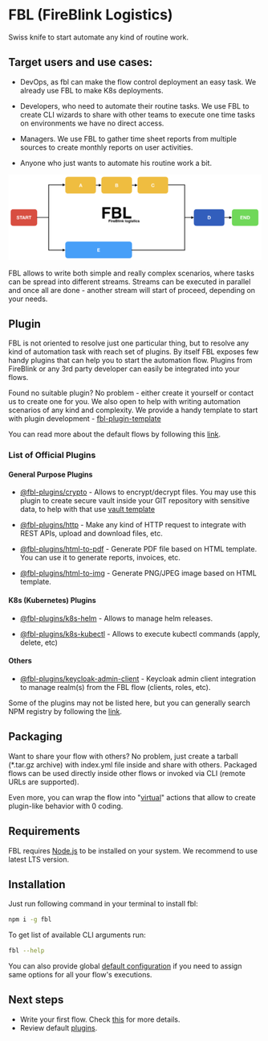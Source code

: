 # FBL \(FireBlink Logistics\)

Swiss knife to start automate any kind of routine work.

## Target users and use cases:

- DevOps, as fbl can make the flow control deployment an easy task.
  We already use FBL to make K8s deployments.

- Developers, who need to automate their routine tasks.
  We use FBL to create CLI wizards to share with other teams to execute one time tasks on environments we have no direct access.

- Managers. We use FBL to gather time sheet reports from multiple sources to create monthly reports on user activities.

- Anyone who just wants to automate his routine work a bit.

![Sample Flow](assets/sample_flow.png)

FBL allows to write both simple and really complex scenarios, where tasks can be spread into different streams.
Streams can be executed in parallel and once all are done - another stream will start of proceed, depending on your needs.

## Plugin

FBL is not oriented to resolve just one particular thing, but to resolve any kind of automation task with reach set of plugins. By itself FBL exposes few handy plugins that can help you to start the automation flow. Plugins from FireBlink or any 3rd party developer can easily be integrated into your flows.

Found no suitable plugin? No problem - either create it yourself or contact us to create one for you.
We also open to help with writing automation scenarios of any kind and complexity. We provide a handy template to start with plugin development - [fbl-plugin-template](https://github.com/FireBlinkLTD/fbl-plugin-template)

You can read more about the default flows by following this [link](plugins/README.md).

### List of Official Plugins

#### General Purpose Plugins

- [@fbl-plugins/crypto](https://www.npmjs.com/package/@fbl-plugins/crypto) - Allows to encrypt/decrypt files. You may use this plugin to create secure vault inside your GIT repository with sensitive data, to help with that use [vault template](https://github.com/FireBlinkLTD/fbl-vault-flow-template)

- [@fbl-plugins/http](https://www.npmjs.com/package/@fbl-plugins/http) - Make any kind of HTTP request to integrate with REST APIs, upload and download files, etc.

- [@fbl-plugins/html-to-pdf](https://www.npmjs.com/package/@fbl-plugins/html-to-pdf) - Generate PDF file based on HTML template. You can use it to generate reports, invoices, etc.

- [@fbl-plugins/html-to-img](https://www.npmjs.com/package/@fbl-plugins/html-to-img) - Generate PNG/JPEG image based on HTML template.

#### K8s (Kubernetes) Plugins

- [@fbl-plugins/k8s-helm](https://www.npmjs.com/package/@fbl-plugins/k8s-helm) - Allows to manage helm releases.

- [@fbl-plugins/k8s-kubectl](https://www.npmjs.com/package/@fbl-plugins/k8s-kubectl) - Allows to execute kubectl commands (apply, delete, etc)

#### Others

- [@fbl-plugins/keycloak-admin-client](https://www.npmjs.com/package/@fbl-plugins/keycloak-admin-client) - Keycloak admin client integration to manage realm(s) from the FBL flow (clients, roles, etc).

Some of the plugins may not be listed here, but you can generally search NPM registry by following the [link](https://www.npmjs.com/search?q=fbl%20plugins).

## Packaging

Want to share your flow with others? No problem, just create a tarball (\*.tar.gz archive) with index.yml file inside and share with others.
Packaged flows can be used directly inside other flows or invoked via CLI (remote URLs are supported).

Even more, you can wrap the flow into "[virtual](plugins/flow.md#action-handler-virtual)" actions that allow to create plugin-like behavior with 0 coding.

## Requirements

FBL requires [Node.js](https://nodejs.org) to be installed on your system. We recommend to use latest LTS version.

## Installation

Just run following command in your terminal to install fbl:

```bash
npm i -g fbl
```

To get list of available CLI arguments run:

```bash
fbl --help
```

You can also provide global [default configuration](global-config.md) if you need to assign same options for all your flow's executions.

## Next steps

- Write your first flow. Check [this](flows/hello-world.md) for more details.
- Review default [plugins](plugins/README.md).
